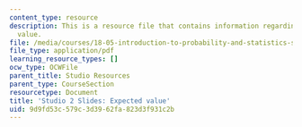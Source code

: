 ```yaml
---
content_type: resource
description: This is a resource file that contains information regarding expected
  value.
file: /media/courses/18-05-introduction-to-probability-and-statistics-spring-2014/9d9fd53c579c3d3962fa823d3f931c2b_MIT18_05S14_studio2_slides.pdf
file_type: application/pdf
learning_resource_types: []
ocw_type: OCWFile
parent_title: Studio Resources
parent_type: CourseSection
resourcetype: Document
title: 'Studio 2 Slides: Expected value'
uid: 9d9fd53c-579c-3d39-62fa-823d3f931c2b
---
```

